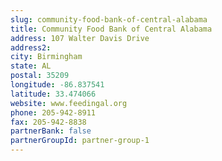```yaml
---
slug: community-food-bank-of-central-alabama
title: Community Food Bank of Central Alabama
address: 107 Walter Davis Drive
address2: 
city: Birmingham
state: AL
postal: 35209
longitude: -86.837541
latitude: 33.474066
website: www.feedingal.org
phone: 205-942-8911
fax: 205-942-8838
partnerBank: false
partnerGroupId: partner-group-1
---
```

